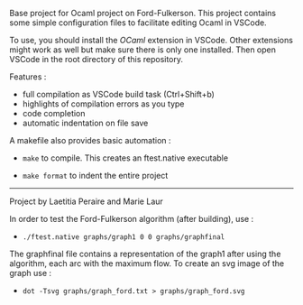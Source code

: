 Base project for Ocaml project on Ford-Fulkerson. This project contains some simple configuration files to facilitate editing Ocaml in VSCode.

To use, you should install the *OCaml* extension in VSCode. Other extensions might work as well but make sure there is only one installed.
Then open VSCode in the root directory of this repository.

Features :
 - full compilation as VSCode build task (Ctrl+Shift+b)
 - highlights of compilation errors as you type
 - code completion
 - automatic indentation on file save


A makefile also provides basic automation :
 - `make` to compile. This creates an ftest.native executable

 - `make format` to indent the entire project
 
 ----------------------------------------------------------------------------------------------------------------------------------------------------

Project by Laetitia Peraire and Marie Laur 

In order to test the Ford-Fulkerson algorithm (after building), use :
- `./ftest.native graphs/graph1 0 0 graphs/graphfinal`

The graphfinal file contains a representation of the graph1 after using the algorithm, each arc with the maximum flow.
To create an svg image of the graph use :

- `dot -Tsvg graphs/graph_ford.txt > graphs/graph_ford.svg`
